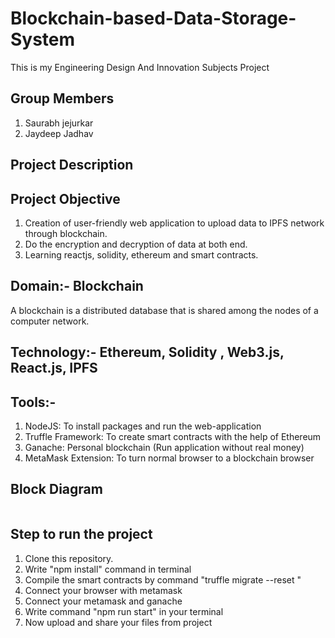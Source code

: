 # Blockchain-based-Data-Storage-System
This is my Engineering Design And Innovation Subjects Project
<img src="src/Data_Stoarage_Blockchain.PNG" alt=""/>

## Group Members
1. Saurabh jejurkar
2. Jaydeep Jadhav

## Project Description
## Project Objective 
1. Creation of user-friendly web application to upload data to IPFS network
through blockchain.
2. Do the encryption and decryption of data at both end.
3. Learning reactjs, solidity, ethereum and smart contracts.
## Domain:- Blockchain
A blockchain is a distributed database that is shared among the nodes of a computer network.
<img src="src/ED_Blockchain.png" alt=""/>

## Technology:- Ethereum, Solidity , Web3.js, React.js, IPFS
## Tools:-
1. NodeJS: To install packages and run the web-application
2. Truffle Framework: To create smart contracts with the help of Ethereum
3. Ganache: Personal blockchain (Run application without real money)
4. MetaMask Extension: To turn normal browser to a blockchain browser

## Block Diagram
<img src="src/ED_Diag.jpg" alt=""/>

## Step to run the project
1. Clone this repository.
2. Write "npm install" command in terminal
3. Compile the smart contracts by command "truffle migrate --reset "
4. Connect your browser with metamask
5. Connect your metamask and ganache
6. Write command "npm run start" in your terminal
7. Now upload and share your files from project




